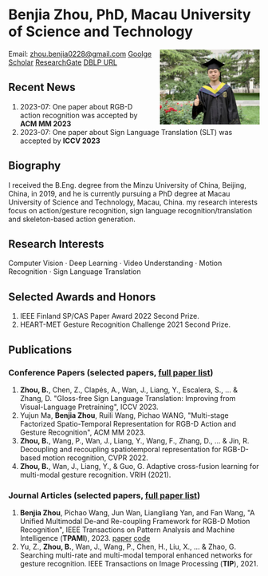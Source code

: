 # Benjia Zhou, PhD, Macau University of Science and Technology
<img style="float: right; padding-left:15px; width:200px" src="./images/生活照.jpg" >

Email: zhou.benjia0228@gmail.com   [Goolge Scholar](https://scholar.google.com/citations?user=yAEKSn0AAAAJ&hl=zh-CN&oi=ao) [ResearchGate](https://www.researchgate.net/profile/Benjia-Zhou) [DBLP URL](https://dblp.org/pid/263/7275)

## Recent News

1. 2023-07: One paper about RGB-D action recognition was accepted by **ACM MM 2023**
2. 2023-07: One paper about Sign Language Translation (SLT) was accepted by **ICCV 2023**

## Biography
I received the B.Eng. degree from the Minzu University of China, Beijing, China, in 2019, and he is currently pursuing a PhD degree at Macau University of Science and Technology, Macau, China.
my research interests focus on action/gesture recognition, sign language recognition/translation and skeleton-based action generation.

## Research Interests
Computer Vision · Deep Learning · Video Understanding · Motion Recognition · Sign Language Translation

## Selected Awards and Honors
1. IEEE Finland SP/CAS Paper Award 2022 Second Prize.
2. HEART-MET Gesture Recognition Challenge 2021 Second Prize.

## Publications

### Conference Papers (selected papers, [full paper list](https://scholar.google.com/citations?user=yAEKSn0AAAAJ&hl=zh-CN&oi=ao))

1. **Zhou, B.**, Chen, Z., Clapés, A., Wan, J., Liang, Y., Escalera, S., ... & Zhang, D. "Gloss-free Sign Language Translation: Improving from Visual-Language Pretraining", ICCV 2023.
2. Yujun Ma, **Benjia Zhou**, Ruili Wang, Pichao WANG, "Multi-stage Factorized Spatio-Temporal Representation for RGB-D Action and Gesture Recognition", ACM MM 2023.
3. **Zhou, B.**, Wang, P., Wan, J., Liang, Y., Wang, F., Zhang, D., ... & Jin, R. Decoupling and recoupling spatiotemporal representation for RGB-D-based motion recognition, CVPR 2022.
4. **Zhou, B.**, Wan, J., Liang, Y., & Guo, G. Adaptive cross-fusion learning for multi-modal gesture recognition. VRIH (2021).

### Journal Articles (selected papers, [full paper list](https://scholar.google.com/citations?user=yAEKSn0AAAAJ&hl=zh-CN&oi=ao))
1. **Benjia Zhou**, Pichao Wang, Jun Wan, Liangliang Yan, and Fan Wang, "A Unified Multimodal De-and Re-coupling Framework for RGB-D Motion Recognition", IEEE Transactions on Pattern Analysis and Machine Intelligence (**TPAMI**), 2023. [paper](https://arxiv.org/pdf/2211.09146.pdf) [code](https://github.com/zhoubenjia/MotionRGBD-PAMI)
2. Yu, Z., **Zhou, B.**, Wan, J., Wang, P., Chen, H., Liu, X., ... & Zhao, G. Searching multi-rate and multi-modal temporal enhanced networks for gesture recognition. IEEE Transactions on Image Processing (**TIP**), 2021.

